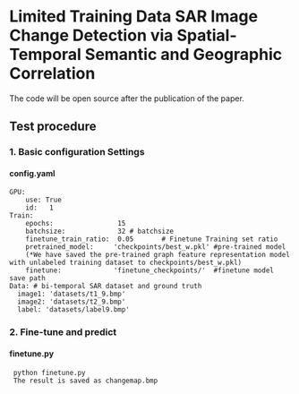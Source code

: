 # Limited Training Data SAR Image Change Detection via Spatial-Temporal Semantic and Geographic Correlation

The code will be open source after the publication of the paper.
## Test procedure
  ###  1. Basic configuration Settings 
  #### config.yaml
    GPU:
        use: True
        id:   1
    Train:    
        epochs:                15
        batchsize:             32 # batchsize
        finetune_train_ratio:  0.05       # Finetune Training set ratio 
        pretrained_model:     'checkpoints/best_w.pkl' #pre-trained model 
        (*We have saved the pre-trained graph feature representation model with unlabeled training dataset to checkpoints/best_w.pkl)
        finetune:             'finetune_checkpoints/'  #finetune model save path
    Data: # bi-temporal SAR dataset and ground truth
      image1: 'datasets/t1_9.bmp'
      image2: 'datasets/t2_9.bmp'
      label: 'datasets/label9.bmp'
    
### 2. Fine-tune and predict
#### finetune.py
     python finetune.py
     The result is saved as changemap.bmp